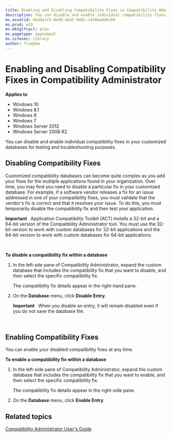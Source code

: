 ```yaml
---
title: Enabling and Disabling Compatibility Fixes in Compatibility Administrator (Windows 10)
description: You can disable and enable individual compatibility fixes in your customized databases for testing and troubleshooting purposes.
ms.assetid: 6bd4a7c5-0ed9-4a35-948c-c438aa4d6cb6
ms.prod: w10
ms.mktglfcycl: plan
ms.pagetype: appcompat
ms.sitesec: library
author: TrudyHa
---
```


# Enabling and Disabling Compatibility Fixes in Compatibility Administrator


**Applies to**

-   Windows 10
-   Windows 8.1
-   Windows 8
-   Windows 7
-   Windows Server 2012
-   Windows Server 2008 R2

You can disable and enable individual compatibility fixes in your customized databases for testing and troubleshooting purposes.

## Disabling Compatibility Fixes


Customized compatibility databases can become quite complex as you add your fixes for the multiple applications found in your organization. Over time, you may find you need to disable a particular fix in your customized database. For example, if a software vendor releases a fix for an issue addressed in one of your compatibility fixes, you must validate that the vendor's fix is correct and that it resolves your issue. To do this, you must temporarily disable the compatibility fix and then test your application.

**Important**  
Application Compatibility Toolkit (ACT) installs a 32-bit and a 64-bit version of the Compatibility Administrator tool. You must use the 32-bit version to work with custom databases for 32-bit applications and the 64-bit version to work with custom databases for 64-bit applications.

 

**To disable a compatibility fix within a database**

1.  In the left-sde pane of Compatibility Administrator, expand the custom database that includes the compatibility fix that you want to disable, and then select the specific compatibility fix.

    The compatibility fix details appear in the right-hand pane.

2.  On the **Database** menu, click **Disable Entry**.

    **Important**  
    When you disable an entry, it will remain disabled even if you do not save the database file.

     

## Enabling Compatibility Fixes


You can enable your disabled compatibility fixes at any time.

**To enable a compatibility fix within a database**

1.  In the left-side pane of Compatibility Administrator, expand the custom database that includes the compatibility fix that you want to enable, and then select the specific compatibility fix.

    The compatibility fix details appear in the right-side pane.

2.  On the **Database** menu, click **Enable Entry**.

## Related topics
[Compatibility Administrator User's Guide](compatibility-administrator-users-guide.md)